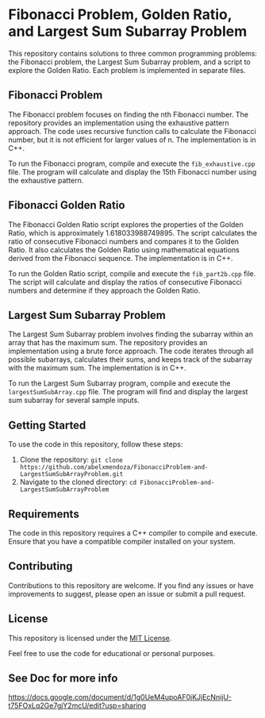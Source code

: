 # Fibonacci Problem, Golden Ratio, and Largest Sum Subarray Problem

This repository contains solutions to three common programming problems: the Fibonacci problem, the Largest Sum Subarray problem, and a script to explore the Golden Ratio. Each problem is implemented in separate files.

## Fibonacci Problem

The Fibonacci problem focuses on finding the nth Fibonacci number. The repository provides an implementation using the exhaustive pattern approach. The code uses recursive function calls to calculate the Fibonacci number, but it is not efficient for larger values of n. The implementation is in C++.

To run the Fibonacci program, compile and execute the `fib_exhaustive.cpp` file. The program will calculate and display the 15th Fibonacci number using the exhaustive pattern.

## Fibonacci Golden Ratio

The Fibonacci Golden Ratio script explores the properties of the Golden Ratio, which is approximately 1.618033988749895. The script calculates the ratio of consecutive Fibonacci numbers and compares it to the Golden Ratio. It also calculates the Golden Ratio using mathematical equations derived from the Fibonacci sequence. The implementation is in C++.

To run the Golden Ratio script, compile and execute the `fib_part2b.cpp` file. The script will calculate and display the ratios of consecutive Fibonacci numbers and determine if they approach the Golden Ratio.

## Largest Sum Subarray Problem

The Largest Sum Subarray problem involves finding the subarray within an array that has the maximum sum. The repository provides an implementation using a brute force approach. The code iterates through all possible subarrays, calculates their sums, and keeps track of the subarray with the maximum sum. The implementation is in C++.

To run the Largest Sum Subarray program, compile and execute the `largestSumSubArray.cpp` file. The program will find and display the largest sum subarray for several sample inputs.

## Getting Started

To use the code in this repository, follow these steps:

1. Clone the repository: `git clone https://github.com/abelxmendoza/FibonacciProblem-and-LargestSumSubArrayProblem.git`
2. Navigate to the cloned directory: `cd FibonacciProblem-and-LargestSumSubArrayProblem`

## Requirements

The code in this repository requires a C++ compiler to compile and execute. Ensure that you have a compatible compiler installed on your system.

## Contributing

Contributions to this repository are welcome. If you find any issues or have improvements to suggest, please open an issue or submit a pull request.

## License

This repository is licensed under the [MIT License](https://chat.openai.com/LICENSE).

Feel free to use the code for educational or personal purposes.

## See Doc for more info 

https://docs.google.com/document/d/1g0UeM4upoAF0jKJjEcNnijU-t75FOxLq2Ge7gjY2mcU/edit?usp=sharing
